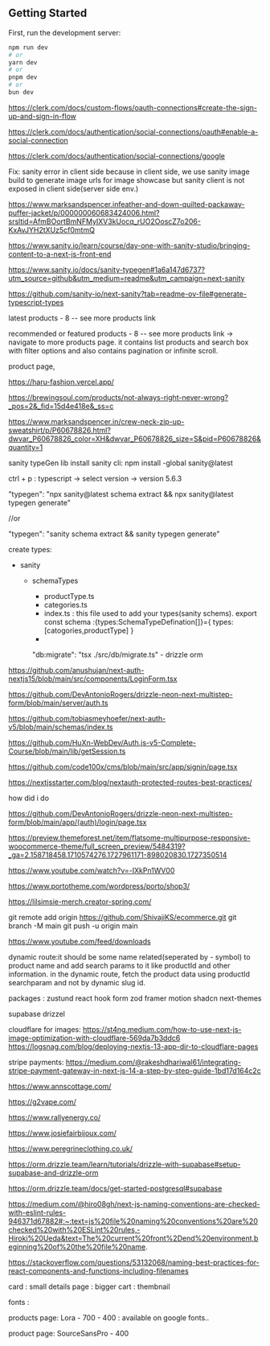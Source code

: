 ## Getting Started

First, run the development server:

```bash
npm run dev
# or
yarn dev
# or
pnpm dev
# or
bun dev
```

https://clerk.com/docs/custom-flows/oauth-connections#create-the-sign-up-and-sign-in-flow

https://clerk.com/docs/authentication/social-connections/oauth#enable-a-social-connection

https://clerk.com/docs/authentication/social-connections/google




Fix: sanity error in client side because in client side, we use sanity image build to generate image urls for image showcase but sanity client is not exposed in client side(server side env.)

https://www.marksandspencer.infeather-and-down-quilted-packaway-puffer-jacket/p/000000060683424006.html?srsltid=AfmBOortBmNFMyIXV3kUocq_rUO2OoscZ7o206-KxAvJYH2tXUz5cf0mtmQ

https://www.sanity.io/learn/course/day-one-with-sanity-studio/bringing-content-to-a-next-js-front-end

https://www.sanity.io/docs/sanity-typegen#1a6a147d6737?utm_source=github&utm_medium=readme&utm_campaign=next-sanity

https://github.com/sanity-io/next-sanity?tab=readme-ov-file#generate-typescript-types

latest products - 8 -- see more products link

recommended or featured products - 8 -- see more products link -> navigate to more products page. it contains list products and search box with filter options and also contains pagination or infinite scroll.

product page,

https://haru-fashion.vercel.app/

https://brewingsoul.com/products/not-always-right-never-wrong?_pos=2&_fid=15d4e418e&_ss=c

https://www.marksandspencer.in/crew-neck-zip-up-sweatshirt/p/P60678826.html?dwvar_P60678826_color=XH&dwvar_P60678826_size=S&pid=P60678826&quantity=1

sanity typeGen lib
install sanity cli: npm install -global sanity@latest

ctrl + p : typescript -> select version -> version 5.6.3

"typegen": "npx sanity@latest schema extract && npx sanity@latest typegen generate"

//or

"typegen": "sanity schema extract && sanity typegen generate"

create types:

- sanity

  - schemaTypes

    - productType.ts
    - categories.ts
    - index.ts : this file used to add your types(sanity schems).
      export const schema :{types:SchemaTypeDefination[]}={
      types:[catogories,productType]
      }
    -

    "db:migrate": "tsx ./src/db/migrate.ts" - drizzle orm

https://github.com/anushujan/next-auth-nextjs15/blob/main/src/components/LoginForm.tsx

https://github.com/DevAntonioRogers/drizzle-neon-next-multistep-form/blob/main/server/auth.ts

https://github.com/tobiasmeyhoefer/next-auth-v5/blob/main/schemas/index.ts

https://github.com/HuXn-WebDev/Auth.js-v5-Complete-Course/blob/main/lib/getSession.ts

https://github.com/code100x/cms/blob/main/src/app/signin/page.tsx

https://nextjsstarter.com/blog/nextauth-protected-routes-best-practices/

how did i do

https://github.com/DevAntonioRogers/drizzle-neon-next-multistep-form/blob/main/app/(auth)/login/page.tsx

https://preview.themeforest.net/item/flatsome-multipurpose-responsive-woocommerce-theme/full_screen_preview/5484319?_ga=2.158718458.1710574276.1727961171-898020830.1727350514

https://www.youtube.com/watch?v=-IXkPn1WV00

https://www.portotheme.com/wordpress/porto/shop3/

https://lilsimsie-merch.creator-spring.com/

git remote add origin https://github.com/ShivajiKS/ecommerce.git
git branch -M main
git push -u origin main

https://www.youtube.com/feed/downloads

dynamic route:it should be some name related(seperated by - symbol) to product name and add search params to it like productId and other information.
in the dynamic route, fetch the product data using productId searchparam and not by dynamic slug id.

packages :
zustund
react hook form
zod
framer motion
shadcn
next-themes

supabase
drizzel

cloudflare for images:
https://st4ng.medium.com/how-to-use-next-js-image-optimization-with-cloudflare-569da7b3ddc6
https://logsnag.com/blog/deploying-nextjs-13-app-dir-to-cloudflare-pages

stripe payments:
https://medium.com/@rakeshdhariwal61/integrating-stripe-payment-gateway-in-next-js-14-a-step-by-step-guide-1bd17d164c2c

https://www.annscottage.com/

https://g2vape.com/

https://www.rallyenergy.co/

https://www.josiefairbijoux.com/

https://www.peregrineclothing.co.uk/

https://orm.drizzle.team/learn/tutorials/drizzle-with-supabase#setup-supabase-and-drizzle-orm

https://orm.drizzle.team/docs/get-started-postgresql#supabase

https://medium.com/@hiro08gh/next-js-naming-conventions-are-checked-with-eslint-rules-946371d67882#:~:text=js%20file%20naming%20conventions%20are%20checked%20with%20ESLint%20rules,-Hiroki%20Ueda&text=The%20current%20front%2Dend%20environment,beginning%20of%20the%20file%20name.

https://stackoverflow.com/questions/53132068/naming-best-practices-for-react-components-and-functions-including-filenames

card : small
details page : bigger
cart : thembnail

fonts :

products page: Lora - 700 - 400 : available on google fonts..

product page:
SourceSansPro - 400
